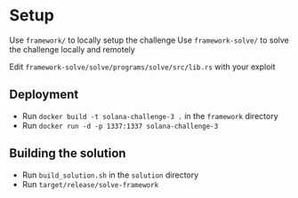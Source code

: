 # Setup

Use `framework/` to locally setup the challenge
Use `framework-solve/` to solve the challenge locally and remotely

Edit `framework-solve/solve/programs/solve/src/lib.rs` with your exploit


## Deployment
- Run `docker build -t solana-challenge-3 .` in the `framework` directory
- Run `docker run -d -p 1337:1337 solana-challenge-3`


## Building the solution
- Run `build_solution.sh` in the `solution` directory
- Run `target/release/solve-framework`
